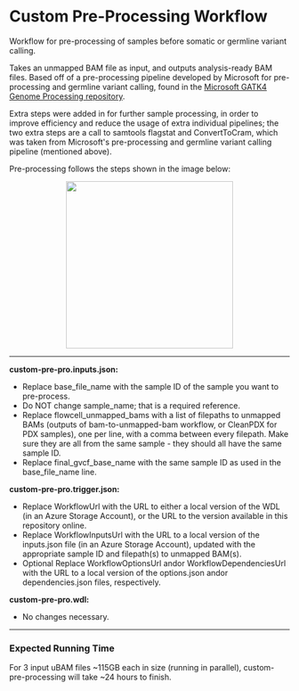 # Custom Pre-Processing Workflow
Workflow for pre-processing of samples before somatic or germline variant calling.

Takes an unmapped BAM file as input, and outputs analysis-ready BAM files. Based off of a pre-processing pipeline developed by Microsoft for pre-processing and germline variant calling, found in the [Microsoft GATK4 Genome Processing repository](https://github.com/microsoft/gatk4-genome-processing-pipeline-azure).

Extra steps were added in for further sample processing, in order to improve efficiency and reduce the usage of extra individual pipelines; the two extra steps are a call to samtools flagstat and ConvertToCram, which was taken from Microsoft's pre-processing and germline variant calling pipeline (mentioned above).

Pre-processing follows the steps shown in the image below:

<p align="center"><img src="https://user-images.githubusercontent.com/107152811/206559665-e3878989-104d-4bd7-ace0-b5b86deeb0d6.png" width="300"</p>

---

**custom-pre-pro.inputs.json:**

* Replace base_file_name with the sample ID of the sample you want to pre-process.
* Do NOT change sample_name; that is a required reference.
* Replace flowcell_unmapped_bams with a list of filepaths to unmapped BAMs (outputs of bam-to-unmapped-bam workflow, or CleanPDX for PDX samples), one per line, with a comma between every filepath. Make sure they are all from the same sample - they should all have the same sample ID.
* Replace final_gvcf_base_name with the same sample ID as used in the base_file_name line.

**custom-pre-pro.trigger.json:**

* Replace WorkflowUrl with the URL to either a local version of the WDL (in an Azure Storage Account), or the URL to the version available in this repository online.
* Replace WorkflowInputsUrl with the URL to a local version of the inputs.json file (in an Azure Storage Account), updated with the appropriate sample ID and filepath(s) to unmapped BAM(s).
* Optional Replace WorkflowOptionsUrl andor WorkflowDependenciesUrl with the URL to a local version of the options.json andor dependencies.json files, respectively.

**custom-pre-pro.wdl:**

* No changes necessary.

---

### Expected Running Time
 For 3 input uBAM files ~115GB each in size (running in parallel), custom-pre-processing will take ~24 hours to finish.
